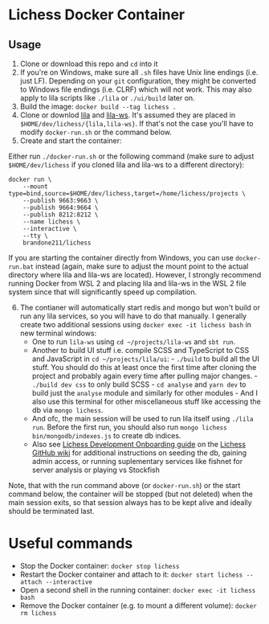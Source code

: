 # Lichess Docker Container

## Usage

1. Clone or download this repo and `cd` into it
2. If you're on Windows, make sure all `.sh` files have Unix line endings (i.e. just LF). Depending on your `git` configuration, they might be converted to Windows file endings (i.e. CLRF) which will not work. This may also apply to lila scripts like `./lila` or `./ui/build` later on.
3. Build the image: `docker build --tag lichess .`
4. Clone or downlod [lila](https://github.com/ornicar/lila) and [lila-ws](https://github.com/ornicar/lila-ws). It's assumed they are placed in `$HOME/dev/lichess/{lila,lila-ws}`. If that's not the case you'll have to modify `docker-run.sh` or the command below.
5. Create and start the container:

Either run `./docker-run.sh` or the following command (make sure to adjust `$HOME/dev/lichess` if you cloned lila and lila-ws to a different directory):
```
docker run \
    --mount type=bind,source=$HOME/dev/lichess,target=/home/lichess/projects \
    --publish 9663:9663 \
    --publish 9664:9664 \
    --publish 8212:8212 \
    --name lichess \
    --interactive \
    --tty \
    brandone211/lichess
```

If you are starting the container directly from Windows, you can use `docker-run.bat` instead (again, make sure to adjust the mount point to the actual directory where lila and lila-ws are located). However, I strongly recommend running Docker from WSL 2 and placing lila and lila-ws in the WSL 2 file system since that will significantly speed up compilation.

6. The contianer will automatically start redis and mongo but won't build or run any lila services, so you will have to do that manually. I generally create two additional sessions using `docker exec -it lichess bash` in new terminal windows:
    - One to run `lila-ws` using `cd ~/projects/lila-ws` and `sbt run`.
    - Another to build UI stuff i.e. compile SCSS and TypeScript to CSS and JavaScript in `cd ~/projects/lila/ui`:
            - `./build` to build all the UI stuff. You should do this at least once the first time after cloning the project and probably again every time after pulling major changes.
            - `./build dev css` to only build SCSS
            - `cd analyse` and `yarn dev` to build just the `analyse` module and similarly for other modules
            - And I also use this terminal for other miscellaneous stuff like accessing the db via `mongo lichess`.
    - And ofc, the main session will be used to run lila itself using `./lila run`. Before the first run, you should also run `mongo lichess bin/mongodb/indexes.js` to create db indices.
    - Also see [Lichess Development Onboarding guide](https://github.com/ornicar/lila/wiki/Lichess-Development-Onboarding#installation) on the [Lichess GitHub wiki](https://github.com/ornicar/lila/wiki) for additional instructions on seeding the db, gaining admin access, or running suplementary services like fishnet for server analysis or playing vs Stockfish

Note, that with the run command above (or `docker-run.sh`) or the start command below, the container will be stopped (but not deleted) when the main session exits, so that session always has to be kept alive and ideally should be terminated last.

# Useful commands

* Stop the Docker container: `docker stop lichess`
* Restart the Docker container and attach to it: `docker start lichess --attach --interactive`
* Open a second shell in the running container: `docker exec -it lichess bash`
* Remove the Docker container (e.g. to mount a different volume): `docker rm lichess`
